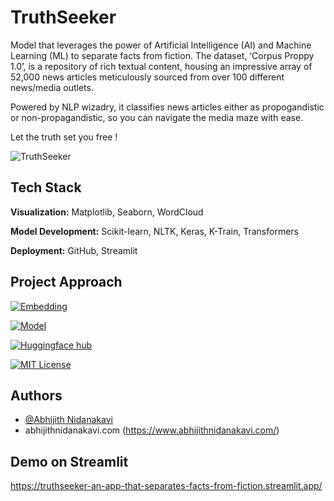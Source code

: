 
# TruthSeeker

Model that leverages the power of Artificial Intelligence (AI) and Machine Learning (ML) to separate facts from fiction.  The dataset, ‘Corpus Proppy 1.0’, is a repository of rich textual content, housing an impressive array of 52,000 news articles meticulously sourced from over 100 different news/media outlets.

Powered by NLP wizadry, it classifies news articles either as propogandistic or non-propagandistic, so you can navigate the media maze with ease. 

Let the truth set you free !




![TruthSeeker](https://github.com/AbhijithNidanakavi/TruthSeeker/assets/91921508/f347e34f-4691-4f5e-8fbb-da54130179e4)



## Tech Stack

**Visualization:** Matplotlib, Seaborn, WordCloud 

**Model Development:** Scikit-learn, NLTK, Keras, K-Train, Transformers

**Deployment:** GitHub, Streamlit


## Project Approach


[![Embedding](https://img.shields.io/badge/Embeddings-Word2Vec_LDA_BerTopic-orange.svg)](https://scikit-learn.org/stable/tutorial/text_analytics/working_with_text_data.html)

[![Model](https://img.shields.io/badge/TransformerModel-BERT-white.svg)](https://huggingface.co/docs/transformers/model_doc/bert)

[![Huggingface hub](https://img.shields.io/badge/Host-huggingface_hub-blue.svg)](https://huggingface.co/)

[![MIT License](https://img.shields.io/badge/License-MIT-green.svg)](https://choosealicense.com/licenses/mit/)


## Authors

- [@Abhijith Nidanakavi](https://github.com/AbhijithNidanakavi)
- abhijithnidanakavi.com (https://www.abhijithnidanakavi.com/)


## Demo on Streamlit

https://truthseeker-an-app-that-separates-facts-from-fiction.streamlit.app/ 

